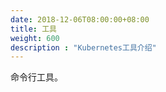 ```yaml
---
date: 2018-12-06T08:00:00+08:00
title: 工具
weight: 600
description : "Kubernetes工具介绍"
---
```


命令行工具。

